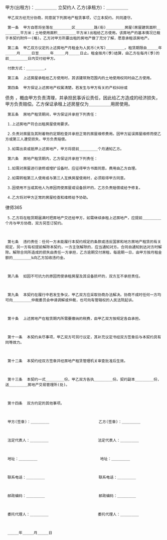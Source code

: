 
 甲方(出租方)：＿＿＿＿＿ 
 立契约人 
 乙方(承租方)：＿＿＿＿＿ 
 
     甲乙双方经充分协商，同意就下列房地产租赁事项，订立本契约，共同遵守。 
 
     第一条  甲方自愿将坐落在＿＿＿＿＿区＿＿＿＿＿路(街)＿＿＿＿＿房屋(房屋建筑面积＿＿＿＿＿平方米；土地使用面积＿＿＿＿＿平方米)出租给乙方使用。该房地产的基本情况已载于本契约附件一(略)。乙方对甲方所要出租的房地产做了充分了解，愿意承租该房地产。 
 
     第二条  甲乙双方议定的上述房地产月租金为人民币(大写)＿＿＿＿＿。租赁期限自＿＿＿年＿＿＿月＿＿＿日至＿＿＿年＿＿＿月＿＿＿日止。租金按月(季)结算，由乙方在每月(季)的前＿＿＿＿＿日内交付给甲方。 
 
     付款方式：＿＿＿＿＿。 
 
     第三条  上述房屋承租给乙方使用时，其该建筑物范围内的土地使用权同时由乙方使用。 
 
     第四条  甲方保证上述房地产权属清楚。若发生与甲方有关的产权纠纷或
债务
，概由甲方负责清理，并承担民事诉讼责任，因此给乙方造成的经济损失，甲方负责赔偿。乙方保证承租上述房屋仅为＿＿＿＿＿用房使用。 
 
     第五条  房地产租赁期间，甲方保证并承担下列责任： 
 
     1.上述房地产符合出租房屋使用要求。 
 
     2.负责对房屋及其附着物的定期检查并承担正常的房屋维修费用。因甲方延误房屋维修而使乙方或第三人遭受损失，甲方负责赔偿。 
 
     3.如需出卖或抵押上述房地产，甲方将提前＿＿＿＿＿个月通知乙方。 
 
     第六条  房地产租赁期内，乙方保证并承担下列责任： 
 
     1.如需对房屋进行装修或增扩设备时，应征得甲方书面同意。费用由乙方自理。 
 
     2.如需转租第三人使用或与第三人互换房屋使用时，必须取得甲方同意。 
 
     3.因使用不当或其他人为原因而使房屋或设备损坏的，乙方负责赔偿或给予修复。 
 
     4.乙方将对甲方正常的房屋检查和维修给予协助。 
 




 
律师365






     5.乙方将在租赁期届满时把房地产交还给甲方，如需继续承租上述房地产，应提前＿＿＿＿＿个月与甲方协商，双方另签订契约。 

 

     第七条  违约责任：任何一方未能履行本契约规定的条款或违反国家和地方房地产租赁的有关规定，另一方有权提前解除本契约，一方主张解除的，应当通知对方。合同自通知到达对方时解除。解除合同所造成的损失由责任一方承担，乙方逾期交付房租，每逾期一日，由甲方按月租金额的＿＿＿＿＿‰向乙方加收违约金。 

 

     第八条  如因不可抗力的原因而使承租房屋及其设备损坏的，双方互不承担责任。 

 

     第九条  本契约在履行中若发生争议，甲乙双方应采取协商办法解决。协商不成时任何一方均可向＿＿＿＿＿仲裁委员会申请调解或仲裁，也可向有管辖权的人民法院起诉。 

 

     第十条  上述房地产在租赁期内所需要缴纳的税费，由甲乙双方按规定各自承担。 

 

     第十一条  本契约未尽事项，甲乙双方可另行议定，其补充议定书经双方签章后与本契约具有同等效力。 

 

     第十二条  本契约经双方签章并经房地产租赁管理机关审查批准后生效。 

 

     第十三条  本契约一式＿＿＿＿＿份，甲乙双方各执＿＿＿＿＿份。契约副本＿＿＿＿＿份，送＿＿＿＿＿房地产交易管理所(处)。 

 

     第十四条  双方约定的其他事项。 

 

     甲方(签章)：＿＿＿＿＿                      乙方(签章)：＿＿＿＿＿ 

 

     法定代表人：＿＿＿＿＿                      法定代表人：＿＿＿＿＿   

 

     地址：＿＿＿＿＿                            地址：＿＿＿＿＿         

 

     联系电话：＿＿＿＿＿                        联系电话：＿＿＿＿＿     

 

     邮政编码：＿＿＿＿＿                        邮政编码：＿＿＿＿＿     

 

     委托代理人：＿＿＿＿＿                      委托代理人：＿＿＿＿＿   

 

     ＿＿＿年＿＿＿月＿＿＿日 


 

 
 
 
 
 
  


  
 

  


  


  
 
 
 
 

